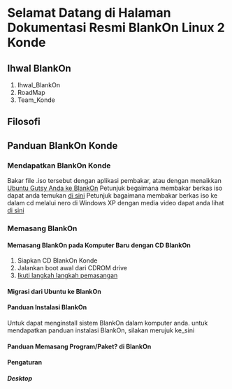 # Selamat Datang di Halaman Dokumentasi Resmi BlankOn Linux 2 Konde

## Ihwal BlankOn
   1. Ihwal_BlankOn
   2. RoadMap
   3. Team_Konde

## Filosofi
## Panduan BlankOn Konde
### Mendapatkan BlankOn Konde
Bakar file .iso tersebut dengan aplikasi pembakar, atau dengan menaikkan [Ubuntu Gutsy Anda ke BlankOn](http://dev.blankonlinux.or.id/wiki/Dokumentasi/Draft/DariGutsyKeKonde)
Petunjuk begaimana membakar berkas iso dapat anda temukan [di sini](http://dev.blankonlinux.or.id/wiki/Dokumentasi/Draft/BurningISO)
Petunjuk bagaimana membakar berkas iso ke dalam cd melalui nero di Windows XP dengan media video dapat anda lihat [di ​sini](http://screencasts.ubuntu.com/Nero)

### Memasang BlankOn
#### Memasang BlankOn pada Komputer Baru dengan CD BlankOn
   1. Siapkan CD BlankOn Konde
   2. Jalankan boot awal dari CDROM drive
   3. [Ikuti langkah langkah pemasangan](http://dev.blankonlinux.or.id/wiki/Dokumentasi/Pengguna/PanduanInstalasi)

#### Migrasi dari Ubuntu ke BlankOn

#### Panduan Instalasi BlankOn
Untuk dapat menginstall sistem BlankOn dalam komputer anda. untuk mendapatkan panduan instalasi BlankOn, silakan merujuk ke_sini

#### Panduan Memasang Program/Paket? di BlankOn

#### Pengaturan
##### Desktop

